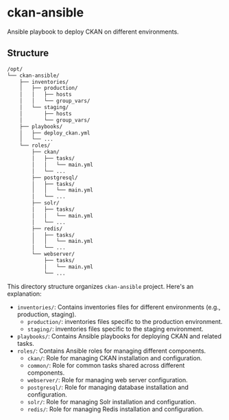 # ckan-ansible
Ansible playbook to deploy CKAN on different environments.


## Structure
```bash
/opt/
└── ckan-ansible/
    ├── inventories/
    │   ├── production/
    │   │   ├── hosts
    │   │   └── group_vars/
    │   └── staging/
    │       ├── hosts
    │       └── group_vars/
    ├── playbooks/
    │   ├── deploy_ckan.yml
    │   └── ...
    └── roles/
        ├── ckan/
        │   ├── tasks/
        │   │   └── main.yml
        │   └── ...
        ├── postgresql/
        │   ├── tasks/
        │   │   └── main.yml
        │   └── ...
        ├── solr/
        │   ├── tasks/
        │   │   └── main.yml
        │   └── ...
        ├── redis/
        │   ├── tasks/
        │   │   └── main.yml
        │   └── ...
        └── webserver/
            ├── tasks/
            │   └── main.yml
            └── ...
```

This directory structure organizes `ckan-ansible` project. Here's an explanation:

* `inventories/`: Contains inventories files for different environments (e.g., production, staging).
  * `production/`: inventories files specific to the production environment.
  * `staging/`: inventories files specific to the staging environment.
* `playbooks/`: Contains Ansible playbooks for deploying CKAN and related tasks.
* `roles/`: Contains Ansible roles for managing different components.
  * `ckan/`: Role for managing CKAN installation and configuration.
  * `common/`: Role for common tasks shared across different components.
  * `webserver/`: Role for managing web server configuration.
  * `postgresql/`: Role for managing database installation and configuration.
  * `solr/`: Role for managing Solr installation and configuration.
  * `redis/`: Role for managing Redis installation and configuration.
